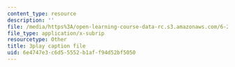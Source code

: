 ```yaml
---
content_type: resource
description: ''
file: /media/https%3A/open-learning-course-data-rc.s3.amazonaws.com/6-262-discrete-stochastic-processes-spring-2011/6e4747e3c6d55552b1aff94d52bf5050_8KQR4NAl3Iw.vtt
file_type: application/x-subrip
resourcetype: Other
title: 3play caption file
uid: 6e4747e3-c6d5-5552-b1af-f94d52bf5050
---
```

